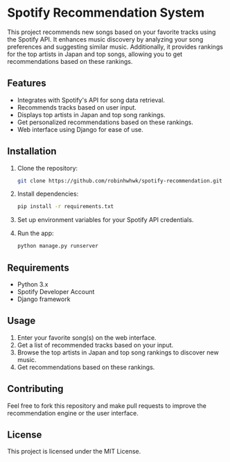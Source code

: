 # Spotify Recommendation System

This project recommends new songs based on your favorite tracks using the Spotify API. It enhances music discovery by analyzing your song preferences and suggesting similar music. Additionally, it provides rankings for the top artists in Japan and top songs, allowing you to get recommendations based on these rankings.

## Features
- Integrates with Spotify's API for song data retrieval.
- Recommends tracks based on user input.
- Displays top artists in Japan and top song rankings.
- Get personalized recommendations based on these rankings.
- Web interface using Django for ease of use.

## Installation

1. Clone the repository:
    ```bash
    git clone https://github.com/robinhwhwk/spotify-recommendation.git
    ```

2. Install dependencies:
    ```bash
    pip install -r requirements.txt
    ```

3. Set up environment variables for your Spotify API credentials.

4. Run the app:
    ```bash
    python manage.py runserver
    ```

## Requirements
- Python 3.x
- Spotify Developer Account
- Django framework

## Usage
1. Enter your favorite song(s) on the web interface.
2. Get a list of recommended tracks based on your input.
3. Browse the top artists in Japan and top song rankings to discover new music.
4. Get recommendations based on these rankings.

## Contributing
Feel free to fork this repository and make pull requests to improve the recommendation engine or the user interface.

## License
This project is licensed under the MIT License.
